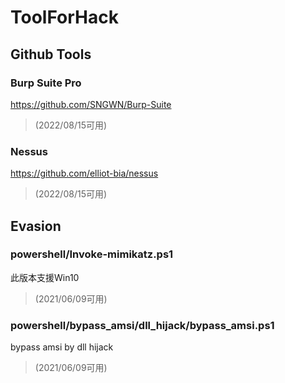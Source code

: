 # ToolForHack

## Github Tools

### Burp Suite Pro

https://github.com/SNGWN/Burp-Suite
> (2022/08/15可用)

### Nessus

https://github.com/elliot-bia/nessus
> (2022/08/15可用)

## Evasion

### powershell/Invoke-mimikatz.ps1

此版本支援Win10
> (2021/06/09可用)

### powershell/bypass_amsi/dll_hijack/bypass_amsi.ps1

bypass amsi by dll hijack
> (2021/06/09可用)
